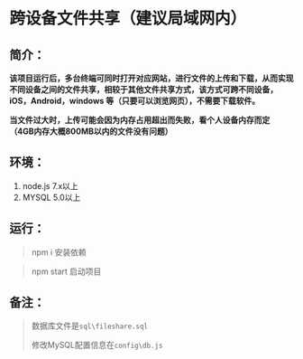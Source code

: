 # **跨设备文件共享（建议局域网内）**

## 简介：

**该项目运行后，多台终端可同时打开对应网站，进行文件的上传和下载，从而实现不同设备之间的文件共享，相较于其他文件共享方式，该方式可跨不同设备，iOS，Android，windows 等（只要可以浏览网页），不需要下载软件。**

**当文件过大时，上传可能会因为内存占用超出而失败，看个人设备内存而定（4GB内存大概800MB以内的文件没有问题）**

## 环境：

1. node.js 7.x以上
2. MYSQL 5.0以上

## 运行：

> npm i 安装依赖

> npm start 启动项目

## 备注：

> 数据库文件是`sql\fileshare.sql`
>
> 修改MySQL配置信息在`config\db.js`